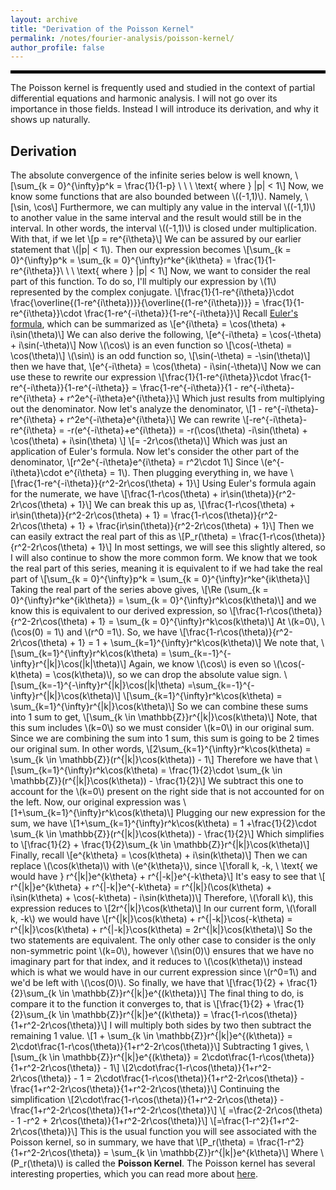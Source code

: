 ```yaml
---
layout: archive
title: "Derivation of the Poisson Kernel"
permalink: /notes/fourier-analysis/poisson-kernel/
author_profile: false
--- 
```

<hr style="border: 2px solid black;">
The Poisson kernel is frequently used and studied in the context of partial differential equations and harmonic analysis. I will not go over its importance in those fields. Instead I will introduce its derivation, and why it shows up naturally.

## Derivation
The absolute convergence of the infinite series below is well known,
\\[\sum_{k = 0}^{\infty}p^k = \frac{1}{1-p} \ \ \ \text{ where } |p| < 1\\]
Now, we know some functions that are also bounded between \\((-1,1)\\). Namely, \\[\sin, \cos\\] Furthermore, we can multiply any value in the interval \\((-1,1)\\) to another value in the same interval and the result would still be in the interval. In other words, the interval \\((-1,1)\\) is closed under multiplication. With that, if we let 
\\[p = re^{i\theta}\\]
We can be assured by our earlier statement that \\(|p| < 1\\). Then our expression becomes
\\[\sum_{k = 0}^{\infty}p^k = \sum_{k = 0}^{\infty}r^ke^{ik\theta} = \frac{1}{1-re^{i\theta}}\ \ \ \text{ where } |p| < 1\\]
Now, we want to consider the real part of this function. To do so, I'll multiply our expression by \\(1\\) represented by the complex conjugate. 
\\[\frac{1}{1-re^{i\theta}}\cdot \frac{\overline{(1-re^{i\theta})}}{\overline{(1-re^{i\theta})}} = \frac{1}{1-re^{i\theta}}\cdot \frac{1-re^{-i\theta}}{1-re^{-i\theta}}\\]
Recall [Euler's formula](https://en.wikipedia.org/wiki/Euler%27s_formula), which can be summarized as
\\[e^{i\theta} = \cos(\theta) + i\sin(\theta)\\]
We can also derive the following,
\\[e^{-i\theta} = \cos(-\theta) + i\sin(-\theta)\\]
Now \\(\cos\\) is an even function so \\[\cos(-\theta) = \cos(\theta)\\]
\\(\sin\\) is an odd function so,
\\[\sin(-\theta) = -\sin(\theta)\\]
then we have that,
\\[e^{-i\theta} = \cos(\theta) - i\sin(-\theta)\\]
Now we can use these to rewrite our expression
\\[\frac{1}{1-re^{i\theta}}\cdot \frac{1-re^{-i\theta}}{1-re^{-i\theta}} = \frac{1-re^{-i\theta}}{1 - re^{-i\theta}-re^{i\theta} + r^2e^{-i\theta}e^{i\theta}}\\]
Which just results from multiplying out the denominator. Now let's analyze the denominator,
\\[1 - re^{-i\theta}-re^{i\theta} + r^2e^{-i\theta}e^{i\theta}\\]
We can rewrite
\\[-re^{-i\theta}-re^{i\theta} = -r(e^{-i\theta}+e^{i\theta}) = -r(\cos(\theta) -i\sin(\theta) + \cos(\theta) + i\sin(\theta) \\] 
\\[= -2r\cos(\theta)\\]
Which was just an application of Euler's formula. Now let's consider the other part of the denominator,
\\[r^2e^{-i\theta}e^{i\theta} = r^2\cdot 1\\]
Since \\(e^{-i\theta}\cdot e^{i\theta} = 1\\). Then plugging everything in, we have
\\[\frac{1-re^{-i\theta}}{r^2-2r\cos(\theta) + 1}\\]
Using Euler's formula again for the numerate, we have
\\[\frac{1-r\cos(\theta) + ir\sin(\theta)}{r^2-2r\cos(\theta) + 1}\\]
We can break this up as,
\\[\frac{1-r\cos(\theta) + ir\sin(\theta)}{r^2-2r\cos(\theta) + 1} = \frac{1-r\cos(\theta)}{r^2-2r\cos(\theta) + 1} + \frac{ir\sin(\theta)}{r^2-2r\cos(\theta) + 1}\\]
Then we can easily extract the real part of this as
\\[P_r(\theta) = \frac{1-r\cos(\theta)}{r^2-2r\cos(\theta) + 1}\\]
In most settings, we will see this slightly altered, so I will also continue to show the more common form. We know that we took the real part of this series, meaning it is equivalent to if we had take the real part of 
\\[\sum_{k = 0}^{\infty}p^k = \sum_{k = 0}^{\infty}r^ke^{ik\theta}\\]
Taking the real part of the series above gives,
\\[\Re (\sum_{k = 0}^{\infty}r^ke^{ik\theta}) = \sum_{k = 0}^{\infty}r^k\cos(k\theta)\\]
and we know this is equivalent to our derived expression, so
\\[\frac{1-r\cos(\theta)}{r^2-2r\cos(\theta) + 1} = \sum_{k = 0}^{\infty}r^k\cos(k\theta)\\]
At \\(k=0\\), \\(\cos(0) = 1\\) and \\(r^0 =1\\). So, we have
\\[\frac{1-r\cos(\theta)}{r^2-2r\cos(\theta) + 1} = 1 + \sum_{k=1}^{\infty}r^k\cos(k\theta)\\]
We note that,
\\[\sum_{k=1}^{\infty}r^k\cos(k\theta) = \sum_{k=-1}^{-\infty}r^{|k|}\cos(|k|\theta)\\]
Again, we know \\(\cos\\) is even so \\(\cos(-k\theta) = \cos(k\theta)\\), so we can drop the absolute value sign.
\\[\sum_{k=-1}^{-\infty}r^{|k|}\cos(|k|\theta) =\sum_{k=-1}^{-\infty}r^{|k|}\cos(k\theta)\\]
\\[\sum_{k=1}^{\infty}r^k\cos(k\theta) = \sum_{k=1}^{\infty}r^{|k|}\cos(k\theta)\\]
So we can combine these sums into 1 sum to get,
\\[\sum_{k \in \mathbb{Z}}r^{|k|}\cos(k\theta)\\]
Note, that this sum includes \\(k=0\\) so we must consider \\(k=0\\) in our original sum. Since we are combining the sum into 1 sum, this sum is going to be 2 times our original sum. In other words,
\\[2\sum_{k=1}^{\infty}r^k\cos(k\theta) = \sum_{k \in \mathbb{Z}}(r^{|k|}\cos(k\theta)) - 1\\]
Therefore we have that
\\[\sum_{k=1}^{\infty}r^k\cos(k\theta) = \frac{1}{2}\cdot \sum_{k \in \mathbb{Z}}(r^{|k|}\cos(k\theta)) - \frac{1}{2}\\]
We subtract this one to account for the \\(k=0\\) present on the right side that is not accounted for on the left. Now, our original expression was 
\\[1+\sum_{k=1}^{\infty}r^k\cos(k\theta)\\]
Plugging our new expression for the sum, we have
\\[1+\sum_{k=1}^{\infty}r^k\cos(k\theta) = 1 +\frac{1}{2}\cdot \sum_{k \in \mathbb{Z}}(r^{|k|}\cos(k\theta)) - \frac{1}{2}\\]
Which simplifies to 
\\[\frac{1}{2} + \frac{1}{2}\sum_{k \in \mathbb{Z}}r^{|k|}\cos(k\theta)\\]
Finally, recall
\\[e^{k\theta} = \cos(k\theta) + i\sin(k\theta)\\]
Then we can replace \\(\cos(k\theta)\\) with \\(e^{k\theta}\\), since 
\\[\forall k, -k, \ \text{ we would have } r^{|k|}e^{k\theta} + r^{|-k|}e^{-k\theta}\\]
It's easy to see that
\\[ r^{|k|}e^{k\theta} + r^{|-k|}e^{-k\theta} = r^{|k|}(\cos(k\theta) + i\sin(k\theta) + \cos(-k\theta) - i\sin(k\theta))\\]
Therefore, \\(\forall k\\), this expression reduces to 
\\[2r^{|k|}\cos(k\theta)\\]
In our current form, \\(\forall k, -k\\) we would have
\\[r^{|k|}\cos(k\theta) + r^{|-k|}\cos(-k\theta) = r^{|k|}\cos(k\theta) + r^{|-k|}\cos(k\theta) = 2r^{|k|}\cos(k\theta)\\]
So the two statements are equivalent. The only other case to consider is the only non-symmetric point \\(k=0\\), however \\(\sin(0)\\) ensures that we have no imaginary part for that index, and it reduces to \\(\cos(k\theta)\\) instead which is what we would have in our current expression since \\(r^0=1\\) and we'd be left with \\(\cos(0)\\). So finally, we have that
\\[\frac{1}{2} + \frac{1}{2}\sum_{k \in \mathbb{Z}}r^{|k|}e^{(k\theta)}\\]
The final thing to do, is compare it to the function it converges to, that is
\\[\frac{1}{2} + \frac{1}{2}\sum_{k \in \mathbb{Z}}r^{|k|}e^{(k\theta)} = \frac{1-r\cos(\theta)}{1+r^2-2r\cos(\theta)}\\]
I will multiply both sides by two then subtract the remaining 1 value.
\\[1 + \sum_{k \in \mathbb{Z}}r^{|k|}e^{(k\theta)} = 2\cdot\frac{1-r\cos(\theta)}{1+r^2-2r\cos(\theta)}\\]
Subtracting 1 gives,
\\[\sum_{k \in \mathbb{Z}}r^{|k|}e^{(k\theta)} = 2\cdot\frac{1-r\cos(\theta)}{1+r^2-2r\cos(\theta)} - 1\\]
\\[2\cdot\frac{1-r\cos(\theta)}{1+r^2-2r\cos(\theta)} - 1 = 2\cdot\frac{1-r\cos(\theta)}{1+r^2-2r\cos(\theta)} - \frac{1+r^2-2r\cos(\theta)}{1+r^2-2r\cos(\theta)}\\]
Continuing the simplification
\\[2\cdot\frac{1-r\cos(\theta)}{1+r^2-2r\cos(\theta)} - \frac{1+r^2-2r\cos(\theta)}{1+r^2-2r\cos(\theta)}\\]
\\[ =\frac{2-2r\cos(\theta) - 1 -r^2 + 2r\cos(\theta)}{1+r^2-2r\cos(\theta)}\\]
\\[=\frac{1-r^2}{1+r^2-2r\cos(\theta)}\\]
This is the usual function you will see associated with the Poisson kernel, so in summary, we have that
\\[P_r(\theta) = \frac{1-r^2}{1+r^2-2r\cos(\theta)} = \sum_{k \in \mathbb{Z}}r^{|k|}e^{k\theta}\\]
Where \\(P_r(\theta)\\) is called the **Poisson Kernel**. The Poisson kernel has several interesting properties, which you can read more about [here](https://en.wikipedia.org/wiki/Poisson_kernel).



